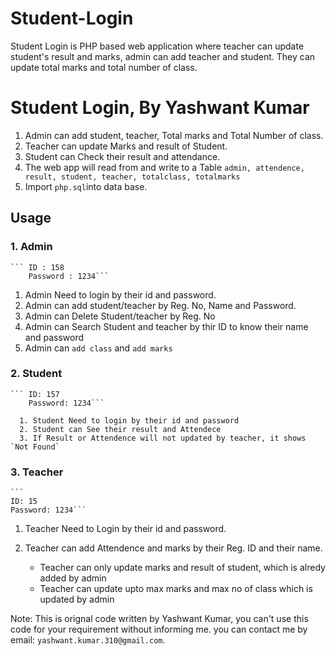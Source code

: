 # Student-Login
Student Login is PHP based web application where teacher can update student's result and marks, admin can add teacher and student. They can update total marks and total number of class.
# Student Login, By Yashwant Kumar
1. Admin can add student, teacher, Total marks and Total Number of class.
2. Teacher can update Marks and result of Student.
3. Student can Check their result and attendance.
4. The web app will read from and write to a Table `admin, attendence, result, student, teacher, totalclass, totalmarks `
5. Import `php.sql`into data base.

## Usage

### 1. Admin
	``` ID : 158
	    Password : 1234```
	
  1. Admin Need to login by their id and password.
  2. Admin can add student/teacher by Reg. No, Name and Password.
  3. Admin can Delete Student/teacher by Reg. No
  4. Admin can Search Student and teacher by thir ID to know their name and password
  5. Admin can `add class` and `add marks`


### 2. Student
	``` ID: 157
	    Password: 1234```
	    
      1. Student Need to login by their id and password
      2. Student can See their result and Attendece
      3. If Result or Attendence will not updated by teacher, it shows `Not Found`


### 3. Teacher

	```
	ID: 15
	Password: 1234```
	
  1. Teacher Need to Login by their id and password.
  2. Teacher can add Attendence and marks by their Reg. ID and their name.
       
       - Teacher can only update marks and result of student, which is alredy added by admin
       - Teacher can update upto max marks and max no of class which is updated by admin
      
      
  Note: This is orignal code written by Yashwant Kumar, you can't use this code for your requirement without informing me. you can contact me by email: `yashwant.kumar.310@gmail.com`.
 	
